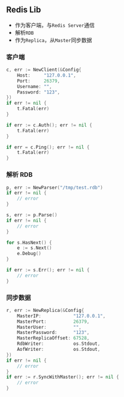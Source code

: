 ## Redis Lib

- 作为客户端，与`Redis Server`通信
- 解析`RDB`
- 作为`Replica`，从`Master`同步数据

### 客户端

```go
c, err := NewClient(&Config{
	Host:     "127.0.0.1",
	Port:     26379,
	Username: "",
	Password: "123",
})
if err != nil {
	t.Fatal(err)
}

if err := c.Auth(); err != nil {
	t.Fatal(err)
}

if err = c.Ping(); err != nil {
	t.Fatal(err)
}
```

### 解析 RDB

```go
p, err := NewParser("/tmp/test.rdb")
if err != nil { 
	// error
}

s, err := p.Parse()
if err != nil {
	// error
}

for s.HasNext() {
	e := s.Next()
	e.Debug()
}

if err := s.Err(); err != nil { 
	// error
}
```

### 同步数据

```go
r, err := NewReplica(&Config{
	MasterIP:            "127.0.0.1",
	MasterPort:          26379,
	MasterUser:          "",
	MasterPassword:      "123",
	MasterReplicaOffset: 67528,
	RdbWriter:           os.Stdout,
	AofWriter:           os.Stdout,
})
if err != nil {
	// error
}
if err := r.SyncWithMaster(); err != nil {
	// error
}
```